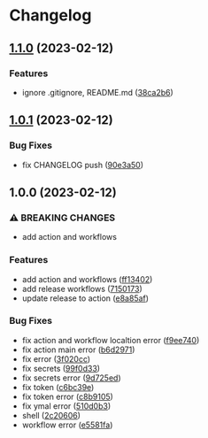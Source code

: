 # Changelog

## [1.1.0](https://github.com/yibuma/devops/compare/v1.0.1...v1.1.0) (2023-02-12)


### Features

* ignore .gitignore, README.md ([38ca2b6](https://github.com/yibuma/devops/commit/38ca2b680f926ff8a9c6e9ce9f0f7a1c9244690d))

## [1.0.1](https://github.com/yibuma/devops/compare/v1.0.0...v1.0.1) (2023-02-12)


### Bug Fixes

* fix CHANGELOG push ([90e3a50](https://github.com/yibuma/devops/commit/90e3a5023eefb4e1eefac9cfd71efa9bb2229aa0))

## 1.0.0 (2023-02-12)


### ⚠ BREAKING CHANGES

* add action and workflows

### Features

* add action and workflows ([ff13402](https://github.com/yibuma/devops/commit/ff13402c6639183032c28547cd8562ca3f1a8cd1))
* add release workflows ([7150173](https://github.com/yibuma/devops/commit/71501736168a5f1f4f1dc4b44222c97b25f43b9f))
* update release to action ([e8a85af](https://github.com/yibuma/devops/commit/e8a85afd29baa0b94db9a7a0903653412e138512))


### Bug Fixes

* fix action and workflow localtion error ([f9ee740](https://github.com/yibuma/devops/commit/f9ee740827aecba227ba4c6df757c5339f6561d8))
* fix action main error ([b6d2971](https://github.com/yibuma/devops/commit/b6d297117504ff0daa743072f242f47b1d1c5bbc))
* fix error ([3f020cc](https://github.com/yibuma/devops/commit/3f020cc82088e7c5de54abbbd709822d70ae730a))
* fix secrets ([99f0d33](https://github.com/yibuma/devops/commit/99f0d33a184eab9f284dcb4fe57c1ef8531d9b53))
* fix secrets error ([9d725ed](https://github.com/yibuma/devops/commit/9d725edd87de3964c67175fbeb2d7700b11e0f69))
* fix token ([c6bc39e](https://github.com/yibuma/devops/commit/c6bc39e5785463e37f81662da80822e8c85c59d8))
* fix token error ([c8b9105](https://github.com/yibuma/devops/commit/c8b9105e85e090e6b4f901c99d3a3d150fe11ef4))
* fix ymal error ([510d0b3](https://github.com/yibuma/devops/commit/510d0b3467ca8847ecc14fce69401abfc28de5c9))
* shell ([2c20606](https://github.com/yibuma/devops/commit/2c206065e99d72e75b7651967eeb91348e0adf25))
* workflow error ([e5581fa](https://github.com/yibuma/devops/commit/e5581fa73686c07c29bbd13ce3f57ffb0db24c90))
